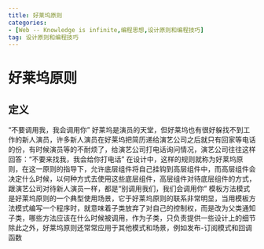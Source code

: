 ```yaml
---
title: 好莱坞原则
categories: 
- [Web -- Knowledge is infinite,编程思想,设计原则和编程技巧]
tag: 设计原则和编程技巧
---
```

# 好莱坞原则
## 定义
“不要调用我，我会调用你”
好莱坞是演员的天堂，但好莱坞也有很好躲找不到工作的新人演员，许多新人演员在好莱坞把简历递给演艺公司之后就只有回家等电话的份，有时候演员等的不耐烦了，给演艺公司打电话询问情况，演艺公司往往这样回答：“不要来找我，我会给你打电话”
在设计中，这样的规则就称为好莱坞原则，在这一原则的指导下，允许底层组件将自己挂钩到高层组件中，而高层组件会决定什么时候，以何种方式去使用这些底层组件，高层组件对待底层组件的方式，跟演艺公司对待新人演员一样，都是“别调用我们，我们会调用你”
模板方法模式是好莱坞原则的一个典型使用场景，它于好莱坞原则的联系非常明显，当用模板方法模式编写一个程序时，就意味着子类放弃了对自己的控制权，而是改为父类通知子类，哪些方法应该在什么时候被调用，作为子类，只负责提供一些设计上的细节
除此之外，好莱坞原则还常常应用于其他模式和场景，例如发布-订阅模式和回调函数
